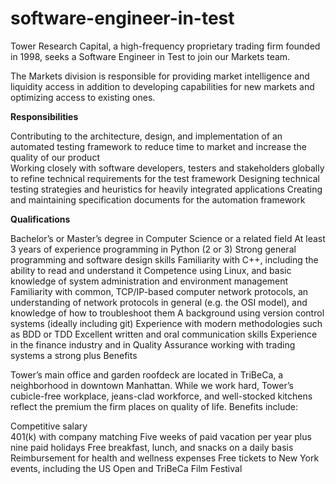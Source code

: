 # software-engineer-in-test
Tower Research Capital, a high-frequency proprietary trading firm founded in 1998, seeks a Software Engineer in Test to join our Markets team. 

The Markets division is responsible for providing market intelligence and liquidity access in addition to developing capabilities for new markets and optimizing access to existing ones.

<b>Responsibilities</b>

Contributing to the architecture, design, and implementation of an automated testing framework to reduce time to market and increase the quality of our product <br>
Working closely with software developers, testers and stakeholders globally to refine technical requirements for the test framework
Designing technical testing strategies and heuristics for heavily integrated applications
Creating and maintaining specification documents for the automation framework

<b>Qualifications</b>

Bachelor’s or Master’s degree in Computer Science or a related field
At least 3 years of experience programming in Python (2 or 3)
Strong general programming and software design skills
Familiarity with C++, including the ability to read and understand it
Competence using Linux, and basic knowledge of system administration and environment management
Familiarity with common, TCP/IP-based computer network protocols, an understanding of network protocols in general (e.g. the OSI model), and knowledge of how to troubleshoot them
A background using version control systems (ideally including git)
Experience with modern methodologies such as BDD or TDD
Excellent written and oral communication skills
Experience in the finance industry and in Quality Assurance working with trading systems a strong plus
Benefits

Tower’s main office and garden roofdeck are located in TriBeCa, a neighborhood in downtown Manhattan. While we work hard, Tower’s cubicle-free workplace, jeans-clad workforce, and well-stocked kitchens reflect the premium the firm places on quality of life. Benefits include:

Competitive salary </br>
401(k) with company matching
Five weeks of paid vacation per year plus nine paid holidays
Free breakfast, lunch, and snacks on a daily basis
Reimbursement for health and wellness expenses
Free tickets to New York events, including the US Open and TriBeCa Film Festival
